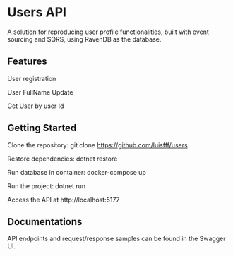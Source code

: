 # Users API #

A solution for reproducing user profile functionalities, built with event sourcing and SQRS, using RavenDB as the database.

## Features

User registration

User FullName Update

Get User by user Id

## Getting Started

Clone the repository: git clone https://github.com/luisfff/users

Restore dependencies: dotnet restore

Run database in container: docker-compose up

Run the project: dotnet run

Access the API at http://localhost:5177

## Documentations

API endpoints and request/response samples can be found in the Swagger UI.
